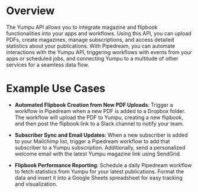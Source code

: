 # Overview

The Yumpu API allows you to integrate magazine and flipbook functionalities into your apps and workflows. Using this API, you can upload PDFs, create magazines, manage subscriptions, and access detailed statistics about your publications. With Pipedream, you can automate interactions with the Yumpu API, triggering workflows with events from your apps or scheduled jobs, and connecting Yumpu to a multitude of other services for a seamless data flow.

# Example Use Cases

- **Automated Flipbook Creation from New PDF Uploads**: Trigger a workflow in Pipedream when a new PDF is added to a Dropbox folder. The workflow will upload the PDF to Yumpu, creating a new flipbook, and then post the flipbook link to a Slack channel to notify your team.

- **Subscriber Sync and Email Updates**: When a new subscriber is added to your Mailchimp list, trigger a Pipedream workflow to add that subscriber to a Yumpu subscription. Additionally, send a personalized welcome email with the latest Yumpu magazine link using SendGrid.

- **Flipbook Performance Reporting**: Schedule a daily Pipedream workflow to fetch statistics from Yumpu for your latest publications. Format the data and insert it into a Google Sheets spreadsheet for easy tracking and visualization.
